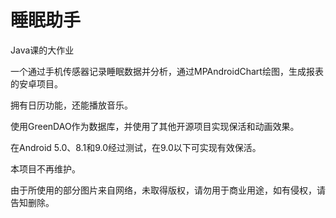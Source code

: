 # 睡眠助手

Java课的大作业

一个通过手机传感器记录睡眠数据并分析，通过MPAndroidChart绘图，生成报表的安卓项目。

拥有日历功能，还能播放音乐。

使用GreenDAO作为数据库，并使用了其他开源项目实现保活和动画效果。

在Android 5.0、8.1和9.0经过测试，在9.0以下可实现有效保活。

本项目不再维护。

由于所使用的部分图片来自网络，未取得版权，请勿用于商业用途，如有侵权，请告知删除。
